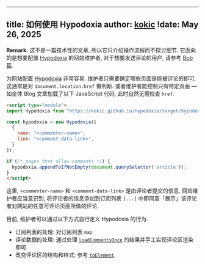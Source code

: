 
---
title: 如何使用 Hypodoxia
author: [kokic](/kokic.md)
!date: May 26, 2025
---

$\textbf{Remark.}$ 这不是一篇技术性的文章, 所以它只介绍操作流程而不探讨细节. 它面向的是想要配置 [Hypodoxia](https://github.com/kokic/hypodoxia) 的网站维护者, 对于想要发送评论的用户, 请参考 [Bob 篇](/smaragdina/hypodoxia-bob.md.md).

为网站配置 [Hypodoxia](https://github.com/kokic/hypodoxia) 非常容易. 维护者只需要确定哪些页面是能被评论的即可, 这通常是对 `document.location.href` 做判断. 或者维护者能控制只有特定页面 $—$ 如全体 Blog 文章加载了以下 JavaScript 代码, 此时自然无需检查 `href`. 

```html
<script type="module">
import Hypodoxia from "https://kokic.github.io/hypodoxia/target/hypodoxia.js";

const hypodoxia = new Hypodoxia([
  {
    name: "<commenter-name>",
    link: "<comment-data-link>",
  }
]);

if (/* pages that allow comments */) {
  hypodoxia.appendToIfNotEmpty(document.querySelector('article'));
}
</script>
```

这里, `<commenter-name>` 和 `<comment-data-link>` 是由评论者提交的信息. 网站维护者应当意识到, 将评论者的信息添加到订阅列表 `[...]` 中即同意「展示」该评论者对网站的任意可评论页面所做的评论. 

目前, 维护者可以通过以下方式自行定义 Hypodoxia 的行为. 

- 订阅列表的处理: 对订阅列表 `map`. 
- 评论数据的处理: 通过处理 [`loadCommentsOnce`](https://github.com/kokic/hypodoxia/blob/main/hypodoxia.ts) 的结果并手工实现评论区渲染即可. 
- 改变评论区的结构和样式: 参考 [`toElement`](https://github.com/kokic/hypodoxia/blob/main/hypodoxia.ts). 
